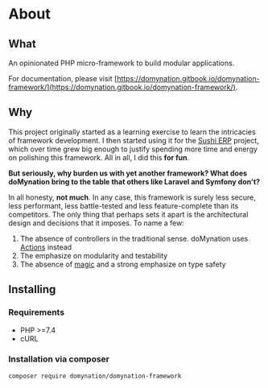 # About

## What

An opinionated PHP micro-framework to build modular applications.

For documentation, please visit [https://domynation.gitbook.io/domynation-framework/](https://domynation.gitbook.io/domynation-framework/).

## Why

This project originally started as a learning exercise to learn the intricacies of framework development. I then started using it for the [Sushi ERP](https://github.com/domynation/sushi-erp/) project, which over time grew big enough to justify spending more time and energy on polishing this framework. All in all, I did this **for fun**.

**But seriously, why burden us with yet another framework? What does doMynation bring to the table that others like Laravel and Symfony don't?**

In all honesty, **not much**. In any case, this framework is surely less secure, less performant, less battle-tested and less feature-complete than its competitors. The only thing that perhaps sets it apart is the architectural design and decisions that it imposes. To name a few:

1. The absence of controllers in the traditional sense. doMynation uses [Actions](routing-1.md#actions) instead
2. The emphasize on modularity and testability
3. The absence of [magic](https://www.freecodecamp.org/news/moving-away-from-magic-or-why-i-dont-want-to-use-laravel-anymore-2ce098c979bd/) and a strong emphasize on type safety



## Installing

### Requirements

* PHP &gt;=7.4
* cURL

### Installation via composer

```bash
composer require domynation/domynation-framework
```




